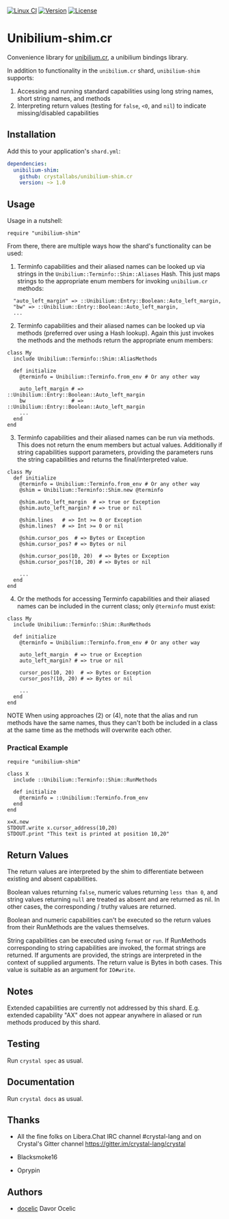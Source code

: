 [![Linux CI](https://github.com/crystallabs/unibilium-shim.cr/workflows/Linux%20CI/badge.svg)](https://github.com/crystallabs/unibilium-shim.cr/actions?query=workflow%3A%22Linux+CI%22+event%3Apush+branch%3Amaster)
[![Version](https://img.shields.io/github/tag/crystallabs/unibilium-shim.cr.svg?maxAge=360)](https://github.com/crystallabs/unibilium-shim.cr/releases/latest)
[![License](https://img.shields.io/github/license/crystallabs/unibilium-shim.cr.svg)](https://github.com/crystallabs/unibilium-shim.cr/blob/master/LICENSE)

# Unibilium-shim.cr

Convenience library for [unibilium.cr](https://github.com/crystallabs/unibilium.cr), a unibilium bindings library.

In addition to functionality in the `unibilium.cr` shard, `unibilium-shim` supports:

1. Accessing and running standard capabilities using long string names, short string names, and methods
2. Interpreting return values (testing for `false`, `<0`, and `nil`) to indicate missing/disabled capabilities

## Installation

Add this to your application's `shard.yml`:

```yaml
dependencies:
  unibilium-shim:
    github: crystallabs/unibilium-shim.cr
    version: ~> 1.0
```

## Usage

Usage in a nutshell:

```crystal
require "unibilium-shim"
```

From there, there are multiple ways how the shard's functionality can be used:

1. Terminfo capabilities and their aliased names can be looked up via strings in the `Unibilium::Terminfo::Shim::Aliases` Hash.
This just maps strings to the appropriate enum members for invoking `unibilium.cr` methods:

```
  "auto_left_margin" => ::Unibilium::Entry::Boolean::Auto_left_margin,
  "bw" => ::Unibilium::Entry::Boolean::Auto_left_margin,
  ...
```

2. Terminfo capabilities and their aliased names can be looked up via methods (preferred over using a Hash lookup).
Again this just invokes the methods and the methods return the appropriate enum members:

```
class My
  include Unibilium::Terminfo::Shim::AliasMethods

  def initialize
    @terminfo = Unibilium::Terminfo.from_env # Or any other way

    auto_left_margin # => ::Unibilium::Entry::Boolean::Auto_left_margin
    bw               # => ::Unibilium::Entry::Boolean::Auto_left_margin
    ...
  end
end
```

3. Terminfo capabilities and their aliased names can be run via methods. This does not return the enum members
but actual values. Additionally if string capabilities support parameters, providing the parameters runs the
string capabilities and returns the final/interpreted value.

```
class My
  def initialize
    @terminfo = Unibilium::Terminfo.from_env # Or any other way
    @shim = Unibilium::Terminfo::Shim.new @terminfo

    @shim.auto_left_margin  # => true or Exception
    @shim.auto_left_margin? # => true or nil

    @shim.lines   # => Int >= 0 or Exception
    @shim.lines?  # => Int >= 0 or nil

    @shim.cursor_pos  # => Bytes or Exception
    @shim.cursor_pos? # => Bytes or nil

    @shim.cursor_pos(10, 20)  # => Bytes or Exception
    @shim.cursor_pos?(10, 20) # => Bytes or nil

    ...
  end
end
```

4. Or the methods for accessing Terminfo capabilities and their aliased names can be included in
the current class; only `@terminfo` must exist:

```
class My
  include Unibilium::Terminfo::Shim::RunMethods

  def initialize
    @terminfo = Unibilium::Terminfo.from_env # Or any other way

    auto_left_margin  # => true or Exception
    auto_left_margin? # => true or nil

    cursor_pos(10, 20)  # => Bytes or Exception
    cursor_pos?(10, 20) # => Bytes or nil

    ...
  end
end
```

NOTE When using approaches (2) or (4), note that the alias and run methods have the same names, thus
they can't both be included in a class at the same time as the methods will overwrite each other.

### Practical Example

```
require "unibilium-shim"

class X
  include ::Unibilium::Terminfo::Shim::RunMethods

  def initialize
    @terminfo = ::Unibilium::Terminfo.from_env
  end
end

x=X.new
STDOUT.write x.cursor_address(10,20)
STDOUT.print "This text is printed at position 10,20"
```

## Return Values

The return values are interpreted by the shim to differentiate between existing and absent capabilities.

Boolean values returning `false`, numeric values returning `less than 0`, and string values returning `null`
are treated as absent and are returned as nil. In other cases, the corresponding / truthy values are returned.

Boolean and numeric capabilities can't be executed so the return values from their RunMethods are
the values themselves.

String capabilities can be executed using `format` or `run`. If RunMethods corresponding to
string capabilities are invoked, the format strings are returned. If arguments are provided,
the strings are interpreted in the context of supplied arguments. The return value is Bytes
in both cases. This value is suitable as an argument for `IO#write`.

## Notes

Extended capabilities are currently not addressed by this shard. E.g. extended capability "AX" does not
appear anywhere in aliased or run methods produced by this shard.

## Testing

Run `crystal spec` as usual.

## Documentation

Run `crystal docs` as usual.

## Thanks

* All the fine folks on Libera.Chat IRC channel #crystal-lang and on Crystal's Gitter channel https://gitter.im/crystal-lang/crystal

* Blacksmoke16

* Oprypin

## Authors

- [docelic](https://github.com/docelic) Davor Ocelic
